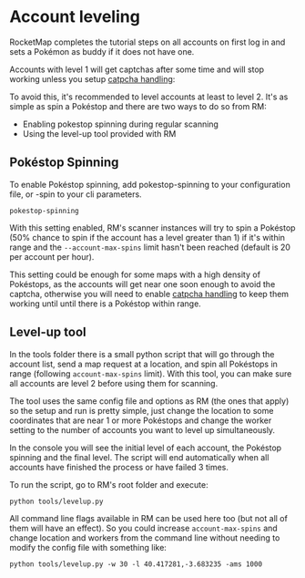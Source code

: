 # Account leveling
RocketMap completes the tutorial steps on all accounts on first log in and sets a Pokémon as buddy if it does not have one.

Accounts with level 1 will get captchas after some time and will stop working unless you setup [catpcha handling](http://rocketmap.readthedocs.io/en/develop/first-run/captchas.html):


To avoid this, it's recommended to level accounts at least to level 2. It's as simple as spin a Pokéstop and there are two ways to do so from RM:

 * Enabling pokestop spinning during regular scanning
 * Using the level-up tool provided with RM

## Pokéstop Spinning

To enable Pokéstop spinning, add pokestop-spinning to your configuration file, or -spin to your cli parameters.

```
pokestop-spinning
```

With this setting enabled, RM's scanner instances will try to spin a Pokéstop (50% chance to spin if the account has a level greater than 1) if it's within range and the `--account-max-spins` limit hasn't been reached (default is 20 per account per hour).

This setting could be enough for some maps with a high density of Pokéstops, as the accounts will get near one soon enough to avoid the captcha, otherwise you will need to enable [catpcha handling](http://rocketmap.readthedocs.io/en/develop/first-run/captchas.html) to keep them working until until there is a Pokéstop within range.

## Level-up tool

In the tools folder there is a small python script that will go through the account list, send a map request at a location, and spin all Pokéstops in range (following `account-max-spins` limit). With this tool, you can make sure all accounts are level 2 before using them for scanning.

The tool uses the same config file and options as RM (the ones that apply) so the setup and run is pretty simple, just change the location to some coordinates that are near 1 or more Pokéstops and change the worker setting to the number of accounts you want to level up simultaneously.

In the console you will see the initial level of each account, the Pokéstop spinning and the final level. The script will end automatically when all accounts have finished the process or have failed 3 times.

To run the script, go to RM's root folder and execute:

```
python tools/levelup.py
```

All command line flags available in RM can be used here too (but not all of them will have an effect). So you could increase `account-max-spins` and change location and workers from the command line without needing to modify the config file with something like:

```
python tools/levelup.py -w 30 -l 40.417281,-3.683235 -ams 1000
```
